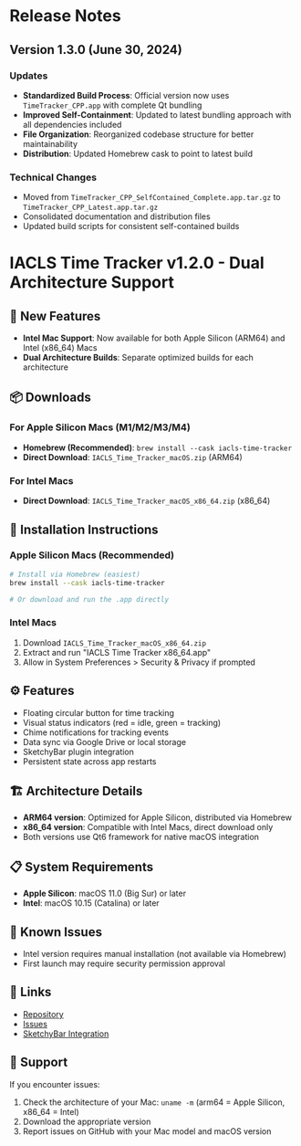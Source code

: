 # Release Notes

## Version 1.3.0 (June 30, 2024)

### Updates
- **Standardized Build Process**: Official version now uses `TimeTracker_CPP.app` with complete Qt bundling
- **Improved Self-Containment**: Updated to latest bundling approach with all dependencies included
- **File Organization**: Reorganized codebase structure for better maintainability
- **Distribution**: Updated Homebrew cask to point to latest build

### Technical Changes
- Moved from `TimeTracker_CPP_SelfContained_Complete.app.tar.gz` to `TimeTracker_CPP_Latest.app.tar.gz`
- Consolidated documentation and distribution files
- Updated build scripts for consistent self-contained builds

# IACLS Time Tracker v1.2.0 - Dual Architecture Support

## 🎉 New Features
- **Intel Mac Support**: Now available for both Apple Silicon (ARM64) and Intel (x86_64) Macs
- **Dual Architecture Builds**: Separate optimized builds for each architecture

## 📦 Downloads

### For Apple Silicon Macs (M1/M2/M3/M4)
- **Homebrew (Recommended)**: `brew install --cask iacls-time-tracker`
- **Direct Download**: `IACLS_Time_Tracker_macOS.zip` (ARM64)

### For Intel Macs
- **Direct Download**: `IACLS_Time_Tracker_macOS_x86_64.zip` (x86_64)

## 🔧 Installation Instructions

### Apple Silicon Macs (Recommended)
```bash
# Install via Homebrew (easiest)
brew install --cask iacls-time-tracker

# Or download and run the .app directly
```

### Intel Macs
1. Download `IACLS_Time_Tracker_macOS_x86_64.zip`
2. Extract and run "IACLS Time Tracker x86_64.app"
3. Allow in System Preferences > Security & Privacy if prompted

## ⚙️ Features
- Floating circular button for time tracking
- Visual status indicators (red = idle, green = tracking)
- Chime notifications for tracking events
- Data sync via Google Drive or local storage
- SketchyBar plugin integration
- Persistent state across app restarts

## 🏗️ Architecture Details
- **ARM64 version**: Optimized for Apple Silicon, distributed via Homebrew
- **x86_64 version**: Compatible with Intel Macs, direct download only
- Both versions use Qt6 framework for native macOS integration

## 📋 System Requirements
- **Apple Silicon**: macOS 11.0 (Big Sur) or later
- **Intel**: macOS 10.15 (Catalina) or later

## 🐛 Known Issues
- Intel version requires manual installation (not available via Homebrew)
- First launch may require security permission approval

## 🔗 Links
- [Repository](https://github.com/markwbennett/TimeTrackButton)
- [Issues](https://github.com/markwbennett/TimeTrackButton/issues)
- [SketchyBar Integration](https://github.com/markwbennett/TimeTrackButton#sketchybar-integration)

## 🙏 Support
If you encounter issues:
1. Check the architecture of your Mac: `uname -m` (arm64 = Apple Silicon, x86_64 = Intel)
2. Download the appropriate version
3. Report issues on GitHub with your Mac model and macOS version
